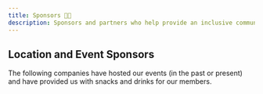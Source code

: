```yaml
---
title: Sponsors 🙌🏽️
description: Sponsors and partners who help provide an inclusive community.
---
```


## Location and Event Sponsors

The following companies have hosted our events (in the past or present) and have provided us with snacks and drinks for our members.
